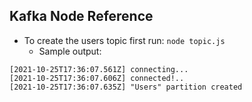 ## Kafka Node Reference

- To create the users topic first run: `node topic.js`
  - Sample output: 

```
[2021-10-25T17:36:07.561Z] connecting...
[2021-10-25T17:36:07.606Z] connected!..
[2021-10-25T17:36:07.635Z] "Users" partition created
```